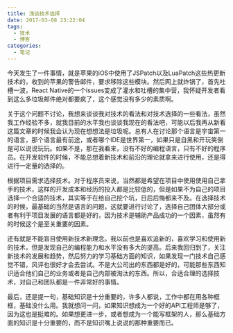 ```yaml
---
title: 浅谈技术选择
date: 2017-03-08 23:22:04
tags:
  - 技术
  - 博客
categories:
  - 笔记
---
```


今天发生了一件事情，就是苹果的iOS中使用了JSPatch以及LuaPatch这些热更新技术的，收到的苹果的警告邮件，要求移除这些模块。然后网上就炸锅了，首先吐槽一波，React Native的一个issues变成了灌水和吐槽的集中营，我怀疑开发者看到这么多垃圾邮件绝对都要疯了，这个感觉没有多少的素质啊。

关于这个问题不讨论，我想来谈谈我对技术的看法和对技术选择的一些看法，虽然我工作经验不多，就我目前的水平我也谈谈我现在的看法吧，可能以后我再从新看这篇文章的时候我会认为现在想想法是垃圾呢。总有人在讨论那个语言是宇宙第一的语言，那个语言最有前途，或者哪个IDE是世界第一，如果只是自黑和开玩笑倒是可以说说玩玩。如果不是，那在我看来，没有不好的编程语言，只有不好的程序员。在开发软件的时候，不能总想着新技术和前沿的理论就拿来进行使用，还是得进行一定量的选择的。

根据项目需求选择技术。对于程序员来说，当然都是希望在项目中使用使用自己拿手的技术，这样的开发成本和经历的投入都是比较低的，但是如果不为自己的项目选择一个合适的技术，其实等于在给自己挖个坑，日后后悔都来不及。在选择技术的时候，最基础的当然是语言的问题，这就要进行讨论了，选择自己团体大部分或者有利于项目发展的语言都是好的，因为技术是辅助产品成功的一个因素，虽然有的时候这个是至关重要的因素。

还有就是不能盲目使用新技术新理念。我以前也是喜欢追新的，喜欢学习和使用新的技术，但是发现自己的编程能力和水平没有多大的提高。后来我回归到了，关注新技术的发展和趋势，然后努力的学习基础方面的知识，如果发现一门技术自己感觉不错，风评也很好才会去尝试。不是大公司出的东西都是好的，可能那些东西知识适合他们自己的业务或者是自己内部被淘汰的东西。所以，合适合理的选择技术，对自己和团队都是一件非常好的事情。

最后，还是提一句，基础知识是十分重要的，许多人都说，工作中都在用各种框框，基础没什么用。我就想问一问，如果知识想成为一个好的API工程师是够了，因为这也是挺难的。如果想更进一步，或者想成为一个能写框架的人，那么基础方面的知识是十分重要的，而不是知识嘴上说说的那种重要而已。
